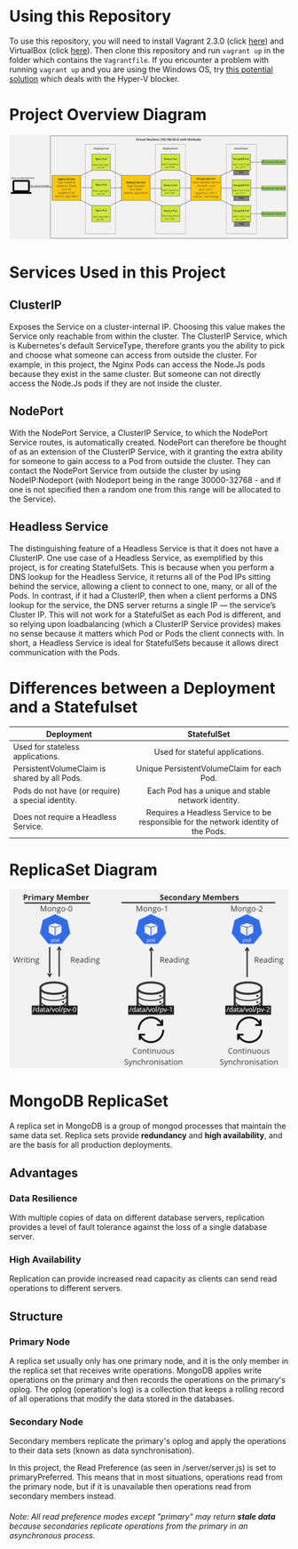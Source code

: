 # Using this Repository

To use this repository, you will need to install Vagrant 2.3.0 (click [here](https://www.vagrantup.com/downloads)) and VirtualBox (click [here](https://www.virtualbox.org/)). Then clone this repository and run `vagrant up` in the folder which contains the `Vagrantfile`. If you encounter a problem with running `vagrant up` and you are using the Windows OS, try [this potential solution](https://github.com/samuel-walters/docker-three-tier-architecture/blob/main/documentation/Blockers.md) which deals with the Hyper-V blocker.

# Project Overview Diagram
![image](./images/Minikube.png)
# Services Used in this Project

## ClusterIP

Exposes the Service on a cluster-internal IP. Choosing this value makes the Service only reachable from within the cluster. The ClusterIP Service, which is Kubernetes's default ServiceType, therefore grants you the ability to pick and choose what someone can access from outside the cluster. For example, in this project, the Nginx Pods can access the Node.Js pods because they exist in the same cluster. But someone can not directly access the Node.Js pods if they are not inside the cluster. 

## NodePort 

With the NodePort Service, a ClusterIP Service, to which the NodePort Service routes, is automatically created. NodePort can therefore be thought of as an extension of the ClusterIP Service, with it granting the extra ability for someone to gain access to a Pod from outside the cluster. They can contact the NodePort Service from outside the cluster by using NodeIP:Nodeport (with Nodeport being in the range 30000-32768 - and if one is not specified then a random one from this range will be allocated to the Service). 

## Headless Service

The distinguishing feature of a Headless Service is that it does not have a ClusterIP. One use case of a Headless Service, as exemplified by this project, is for creating StatefulSets. This is because when you perform a DNS lookup for the Headless Service, it returns all of the Pod IPs sitting behind the service, allowing a client to connect to one, many, or all of the Pods. In contrast, if it had a ClusterIP, then when a client performs a DNS lookup for the service, the DNS server returns a single IP — the service’s Cluster IP. This will not work for a StatefulSet as each Pod is different, and so relying upon loadbalancing (which a ClusterIP Service provides) makes no sense because it matters which Pod or Pods the client connects with. In short, a Headless Service is ideal for StatefulSets because it allows direct communication with the Pods. 

# Differences between a Deployment and a Statefulset

| Deployment    | StatefulSet  |
| ------------- |:-------------:|
| Used for stateless applications. | Used for stateful applications. | 
| PersistentVolumeClaim is shared by all Pods. | Unique PersistentVolumeClaim for each Pod.|  
| Pods do not have (or require) a special identity. | Each Pod has a unique and stable network identity.|
| Does not require a Headless Service. | Requires a Headless Service to be responsible for the network identity of the Pods.

# ReplicaSet Diagram
![image](./images/ReplicaSet.png)

# MongoDB ReplicaSet

A replica set in MongoDB is a group of mongod processes that maintain the same data set. Replica sets provide **redundancy** and **high availability**, and are the basis for all production deployments.

## Advantages

### Data Resilience 

With multiple copies of data on different database servers, replication provides a level of fault tolerance against the loss of a single database server.

### High Availability

Replication can provide increased read capacity as clients can send read operations to different servers. 

## Structure

### Primary Node

A replica set usually only has one primary node, and it is the only member in the replica set that receives write operations. MongoDB applies write operations on the primary and then records the operations on the primary's oplog. The oplog (operation's log) is a collection that keeps a rolling record of all operations that modify the data stored in the databases.

### Secondary Node

Secondary members replicate the primary's oplog and apply the operations to their data sets (known as data synchronisation).

In this project, the Read Preference (as seen in /server/server.js) is set to primaryPreferred. This means that in most situations, operations read from the primary node, but if it is unavailable then operations read from secondary members instead. 

###### Note: All read preference modes except "primary" may return **stale data** because secondaries replicate operations from the primary in an asynchronous process.